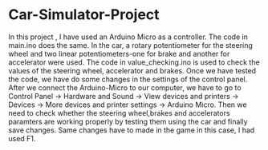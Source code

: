 # Car-Simulator-Project
In this project , I have used an Arduino Micro as a controller. The code in main.ino does the same. In the car, a rotary potentiometer for the steering wheel and two linear potentiometers-one for brake and another for accelerator were used. The code in value_checking.ino is used to check the values of the steering wheel, accelerator and brakes. Once we have tested the code, we have do some changes in the settings of the control panel. After we connect the Arduino-Micro to our computer, we have to go to Control Panel -> Hardware and Sound -> View devices and printers -> Devices -> More devices and printer settings -> Arduino Micro. Then we need to check whether the steering wheel,brakes and accelerators paramters are working properly by testing them using the car and finally save changes. Same changes have to made in the game in this case, I had used F1.
